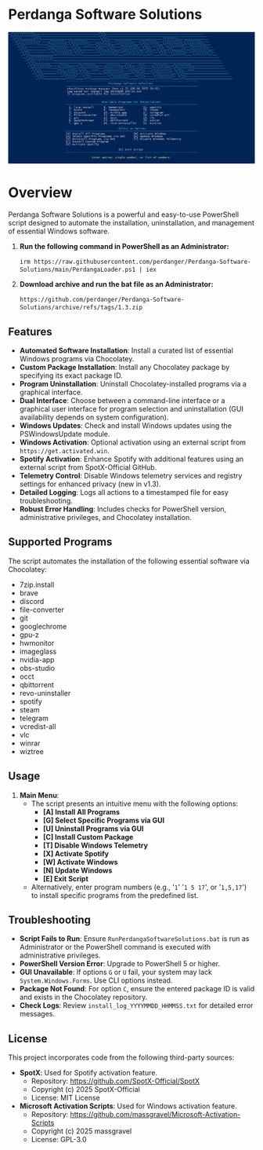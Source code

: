 # Perdanga Software Solutions

![image alt](https://github.com/perdanger/Perdanga-Software-Solutions/blob/main/1.3.png?raw=true)
# Overview

Perdanga Software Solutions is a powerful and easy-to-use PowerShell script designed to automate the installation, uninstallation, and management of essential Windows software.

1. **Run the following command in PowerShell as an Administrator:**

     ```
     irm https://raw.githubusercontent.com/perdanger/Perdanga-Software-Solutions/main/PerdangaLoader.ps1 | iex
     ```
2. **Download archive and run the bat file as an Administrator:**

    ```
    https://github.com/perdanger/Perdanga-Software-Solutions/archive/refs/tags/1.3.zip
    ```
   

## Features

- **Automated Software Installation**: Install a curated list of essential Windows programs via Chocolatey.
- **Custom Package Installation**: Install any Chocolatey package by specifying its exact package ID.
- **Program Uninstallation**: Uninstall Chocolatey-installed programs via a graphical interface.
- **Dual Interface**: Choose between a command-line interface or a graphical user interface for program selection and uninstallation (GUI availability depends on system configuration).
- **Windows Updates**: Check and install Windows updates using the PSWindowsUpdate module.
- **Windows Activation**: Optional activation using an external script from `https://get.activated.win`.
- **Spotify Activation**: Enhance Spotify with additional features using an external script from SpotX-Official GitHub.
- **Telemetry Control**: Disable Windows telemetry services and registry settings for enhanced privacy (new in v1.3).
- **Detailed Logging**: Logs all actions to a timestamped file for easy troubleshooting.
- **Robust Error Handling**: Includes checks for PowerShell version, administrative privileges, and Chocolatey installation.

## Supported Programs

The script automates the installation of the following essential software via Chocolatey:

- 7zip.install
- brave
- discord
- file-converter
- git
- googlechrome
- gpu-z
- hwmonitor
- imageglass
- nvidia-app
- obs-studio
- occt
- qbittorrent
- revo-uninstaller
- spotify
- steam
- telegram
- vcredist-all
- vlc
- winrar
- wiztree

## Usage

1. **Main Menu**:
   - The script presents an intuitive menu with the following options:
     - **\[A\] Install All Programs**
     - **\[G\] Select Specific Programs via GUI**
     - **\[U\] Uninstall Programs via GUI**
     - **\[C\] Install Custom Package**
     - **\[T\] Disable Windows Telemetry**
     - **\[X\] Activate Spotify**
     - **\[W\] Activate Windows**
     - **\[N\] Update Windows**
     - **\[E\] Exit Script**
   - Alternatively, enter program numbers (e.g., '`1`' '`1 5 17`', or '`1,5,17`') to install specific programs from the predefined list.

## Troubleshooting

- **Script Fails to Run**: Ensure `RunPerdangaSoftwareSolutions.bat` is run as Administrator or the PowerShell command is executed with administrative privileges.
- **PowerShell Version Error**: Upgrade to PowerShell 5 or higher.
- **GUI Unavailable**: If options `G` or `U` fail, your system may lack `System.Windows.Forms`. Use CLI options instead.
- **Package Not Found**: For option `C`, ensure the entered package ID is valid and exists in the Chocolatey repository.
- **Check Logs**: Review `install_log_YYYYMMDD_HHMMSS.txt` for detailed error messages.

## License

This project incorporates code from the following third-party sources:

- **SpotX**: Used for Spotify activation feature.
  - Repository: https://github.com/SpotX-Official/SpotX
  - Copyright (c) 2025 SpotX-Official
  - License: MIT License
- **Microsoft Activation Scripts**: Used for Windows activation feature.
  - Repository: https://github.com/massgravel/Microsoft-Activation-Scripts
  - Copyright (c) 2025 massgravel
  - License: GPL-3.0
